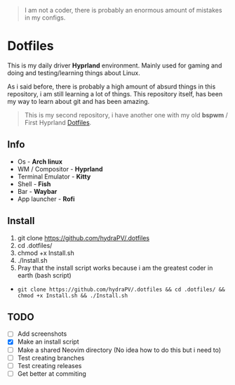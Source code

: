 > I am not a coder, there is probably an enormous amount of mistakes in my configs.


# Dotfiles


This is my daily driver **Hyprland** environment. Mainly used for gaming and doing and testing/learning things about Linux.

As i said before, there is probably a high amount of absurd things in this repository, i am still learning a lot of things.
This repository itself, has been my way to learn about git and has been amazing.

> This is my second repository, i have another one with my old **bspwm** / First Hyprland [Dotfiles](https://github.com/hydraPV/.dotfiles-old).

## Info

- Os - **Arch linux**
- WM / Compositor - **Hyprland**
- Terminal Emulator - **Kitty**
- Shell - **Fish**
- Bar - **Waybar**
- App launcher - **Rofi**

## Install

1. git clone https://github.com/hydraPV/.dotfiles
2. cd .dotfiles/
3. chmod +x Install.sh
4. ./Install.sh
5. Pray that the install script works because i am the greatest coder in earth (bash script)
- ```git clone https://github.com/hydraPV/.dotfiles && cd .dotfiles/ && chmod +x Install.sh && ./Install.sh```

## TODO
- [ ] Add screenshots
- [x] Make an install script
- [ ] Make a shared Neovim directory (No idea how to do this but i need to)
- [ ] Test creating branches
- [ ] Test creating releases
- [ ] Get better at commiting
